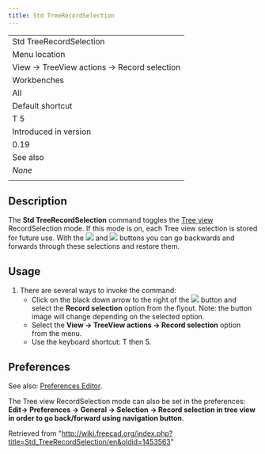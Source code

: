 ```yaml
---
title: Std TreeRecordSelection
---
```


|                                            |
| ------------------------------------------ |
| Std TreeRecordSelection                    |
| Menu location                              |
| View → TreeView actions → Record selection |
| Workbenches                                |
| All                                        |
| Default shortcut                           |
| T 5                                        |
| Introduced in version                      |
| 0.19                                       |
| See also                                   |
| _None_                                     |
|                                            |

## Description

The **Std TreeRecordSelection** command toggles the [Tree view](/Tree_view "Tree view") RecordSelection mode. If this mode is on, each Tree view selection is stored for future use. With the ![](/images/Std_SelBack.svg) and ![](/images/Std_SelForward.svg) buttons you can go backwards and forwards through these selections and restore them.

## Usage

1. There are several ways to invoke the command:
   - Click on the black down arrow to the right of the ![](/images/Std_TreeSyncView.svg) button and select the **Record selection** option from the flyout. Note: the button image will change depending on the selected option.
   - Select the **View → TreeView actions → Record selection** option from the menu.
   - Use the keyboard shortcut: T then 5.

## Preferences

See also: [Preferences Editor](/Preferences_Editor "Preferences Editor").

The Tree view RecordSelection mode can also be set in the preferences: **Edit→ Preferences → General → Selection → Record selection in tree view in order to go back/forward using navigation button**.

Retrieved from "<http://wiki.freecad.org/index.php?title=Std_TreeRecordSelection/en&oldid=1453563>"
